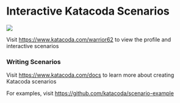 # Interactive Katacoda Scenarios

[![](http://shields.katacoda.com/katacoda/warrior62/count.svg)](https://www.katacoda.com/warrior62 "Get your profile on Katacoda.com")

Visit https://www.katacoda.com/warrior62 to view the profile and interactive scenarios

### Writing Scenarios
Visit https://www.katacoda.com/docs to learn more about creating Katacoda scenarios

For examples, visit https://github.com/katacoda/scenario-example
